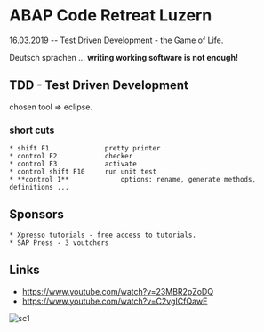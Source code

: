 # ABAP Code Retreat Luzern
16.03.2019 -- Test Driven Development - the Game of Life.

Deutsch sprachen ... 
**writing working software is not enough!**

## TDD - Test Driven Development 

chosen tool  => eclipse. 

### short cuts 
    * shift F1              pretty printer 
    * control F2            checker 
    * control F3            activate 
    * control shift F10     run unit test 
    * **control 1**             options: rename, generate methods, definitions ... 



## Sponsors 
    * Xpresso tutorials - free access to tutorials. 
    * SAP Press - 3 voutchers 

## Links 
   * https://www.youtube.com/watch?v=23MBR2pZoDQ
   * https://www.youtube.com/watch?v=C2vgICfQawE
  
  
  
  ![sc1](https://github.com/davidvela/ABAP-Code-Retreat-Luzern-/blob/master/assets/SC.PNG)

